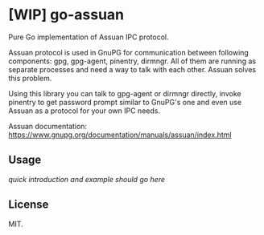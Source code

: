 [WIP] go-assuan
===========

Pure Go implementation of Assuan IPC protocol.

Assuan protocol is used in GnuPG for communication between following
components: gpg, gpg-agent, pinentry, dirmngr. All of them are running as
separate processes and need a way to talk with each other. Assuan solves this
problem. 

Using this library you can talk to gpg-agent or dirmngr directly, invoke
pinentry to get password prompt similar to GnuPG's one and even use Assuan as a
protocol for your own IPC needs.

Assuan documentation: https://www.gnupg.org/documentation/manuals/assuan/index.html

Usage
-------

*quick introduction and example should go here*

License
---------

MIT.
